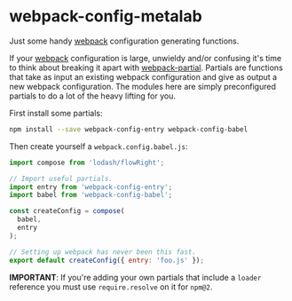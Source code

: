 # webpack-config-metalab

Just some handy [webpack] configuration generating functions.

If your [webpack] configuration is large, unwieldy and/or confusing it's time to think about breaking it apart with [webpack-partial]. Partials are functions that take as input an existing webpack configuration and give as output a new webpack configuration. The modules here are simply preconfigured partials to do a lot of the heavy lifting for you.

First install some partials:

```sh
npm install --save webpack-config-entry webpack-config-babel
```

Then create yourself a `webpack.config.babel.js`:

```javascript
import compose from 'lodash/flowRight';

// Import useful partials.
import entry from 'webpack-config-entry';
import babel from 'webpack-config-babel';

const createConfig = compose(
  babel,
  entry
);

// Setting up webpack has never been this fast.
export default createConfig({ entry: 'foo.js' });
```

**IMPORTANT**: If you're adding your own partials that include a `loader` reference you must use `require.resolve` on it for `npm@2`.

[webpack]: https://webpack.github.io
[webpack-partial]: https://github.com/izaakschroeder/webpack-partial
